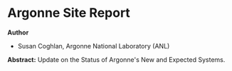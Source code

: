 # Argonne Site Report

**Author**
* Susan Coghlan, Argonne National Laboratory (ANL)

**Abstract:**
Update on the Status of Argonne's New and Expected Systems.
